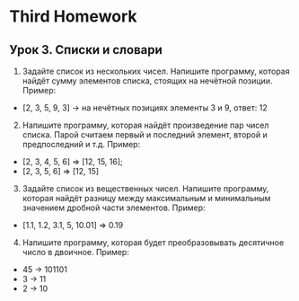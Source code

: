 # Third Homework

## Урок 3. Списки и словари

1. Задайте список из нескольких чисел. Напишите программу, которая найдёт сумму элементов списка, стоящих на нечётной позиции.
Пример:
- [2, 3, 5, 9, 3] -> на нечётных позициях элементы 3 и 9, ответ: 12

2. Напишите программу, которая найдёт произведение пар чисел списка. Парой считаем первый и последний элемент, второй и предпоследний и т.д.
Пример:
- [2, 3, 4, 5, 6] => [12, 15, 16];
- [2, 3, 5, 6] => [12, 15]

3. Задайте список из вещественных чисел. Напишите программу, которая найдёт разницу между максимальным и минимальным значением дробной части элементов.
Пример:
- [1.1, 1.2, 3.1, 5, 10.01] => 0.19

4. Напишите программу, которая будет преобразовывать десятичное число в двоичное.
Пример:
- 45 -> 101101
- 3 -> 11
- 2 -> 10
